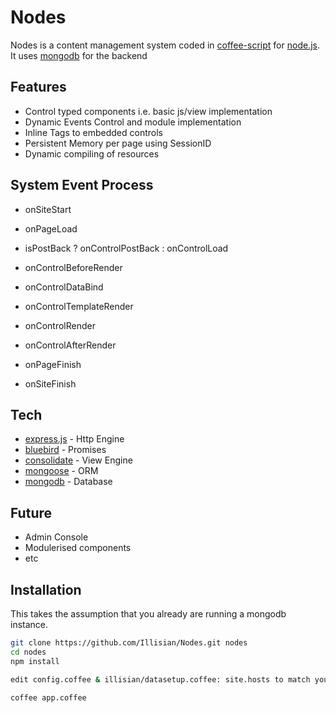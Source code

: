 Nodes
=========

Nodes is a content management system coded in [coffee-script] for [node.js]. It uses [mongodb] for the backend

Features
----
  - Control typed components i.e. basic js/view implementation
  - Dynamic Events Control and module implementation
  - Inline Tags to embedded controls
  - Persistent Memory per page using SessionID 
  - Dynamic compiling of resources


System Event Process
----
  - onSiteStart
  - onPageLoad

  - isPostBack ? onControlPostBack : onControlLoad
  - onControlBeforeRender
  - onControlDataBind
  - onControlTemplateRender
  - onControlRender
  - onControlAfterRender

  - onPageFinish
  - onSiteFinish

Tech
----
  - [express.js] - Http Engine
  - [bluebird] - Promises
  - [consolidate] - View Engine
  - [mongoose] - ORM
  - [mongodb] - Database

Future
----
  - Admin Console
  - Modulerised components
  - etc

Installation
---

This takes the assumption that you already are running a mongodb instance.

```sh
git clone https://github.com/Illisian/Nodes.git nodes
cd nodes
npm install

edit config.coffee & illisian/datasetup.coffee: site.hosts to match your settings

coffee app.coffee

```

  [consolidate]: https://github.com/visionmedia/consolidate.js
  [express.js]: http://expressjs.com/
  [coffee-script]: http://coffeescript.org/
  [node.js]: nodejs.org
  [bluebird]: https://github.com/petkaantonov/bluebird
  [mongoose]: http://mongoosejs.com/
  [mongodb]: http://www.mongodb.org/
    